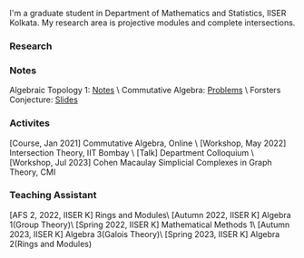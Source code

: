 I'm a graduate student in Department of Mathematics and Statistics, IISER Kolkata. My research area is projective modules and complete intersections. 
### Research
### Notes 
Algebraic Topology 1: [Notes](https://drive.google.com/file/d/1CiOtkQuDSkNzhnpY5FrdNn8u23JM0h0f/view?usp=drive_link) \\
Commutative Algebra: [Problems](https://drive.google.com/file/d/1GIkcKE-dkl3VFcWoTAgIXKCPPhWCBTxT/view?usp=drive_link) \\
Forsters Conjecture: [Slides](https://drive.google.com/file/d/1MbWmwXFLWiEifhhe9zZ3gOO11OdNytWt/view?usp=drive_link) 
### Activites
[Course, Jan 2021] Commutative Algebra, Online \\
[Workshop, May 2022] Intersection Theory, IIT Bombay \\
[Talk] Department Colloquium \\
[Workshop, Jul 2023] Cohen Macaulay Simplicial Complexes in Graph Theory, CMI 


### Teaching Assistant
[AFS 2, 2022, IISER K] Rings and Modules\\
[Autumn 2022, IISER K] Algebra 1(Group Theory)\\
[Spring 2022, IISER K] Mathematical Methods 1\\
[Autumn 2023, IISER K] Algebra 3(Galois Theory)\\
[Spring 2023, IISER K] Algebra 2(Rings and Modules)

